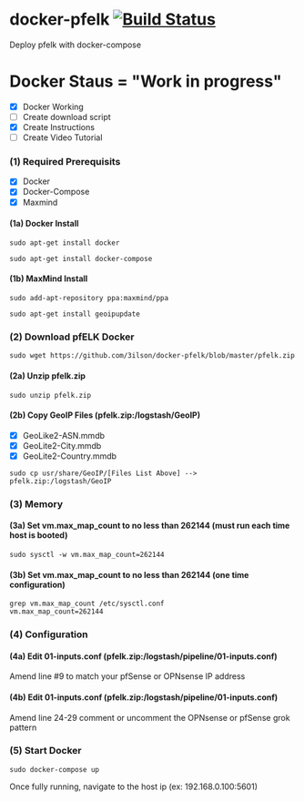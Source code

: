 # docker-pfelk [![Build Status](https://travis-ci.org/3ilson/docker-pfelk.svg?branch=master)](https://travis-ci.org/3ilson/docker-pfelk)
Deploy pfelk with docker-compose

# Docker Staus = "Work in progress"
- [X] Docker Working
- [ ] Create download script
- [X] Create Instructions
- [ ] Create Video Tutorial 

### (1) Required Prerequisits 
- [X] Docker 
- [X] Docker-Compose
- [X] Maxmind 

#### (1a) Docker Install
```
sudo apt-get install docker
```
```
sudo apt-get install docker-compose
```
#### (1b) MaxMind Install
```
sudo add-apt-repository ppa:maxmind/ppa
```
```
sudo apt-get install geoipupdate
```
### (2) Download pfELK Docker
```
sudo wget https://github.com/3ilson/docker-pfelk/blob/master/pfelk.zip
```
#### (2a) Unzip pfelk.zip
```
sudo unzip pfelk.zip
```
#### (2b) Copy GeoIP Files (pfelk.zip:/logstash/GeoIP)
- [X] GeoLike2-ASN.mmdb 
- [X] GeoLite2-City.mmdb
- [X] GeoLite2-Country.mmdb 
```
sudo cp usr/share/GeoIP/[Files List Above] --> pfelk.zip:/logstash/GeoIP
```
### (3) Memory 
#### (3a) Set vm.max_map_count to no less than 262144 (must run each time host is booted)
```
sudo sysctl -w vm.max_map_count=262144
```
#### (3b) Set vm.max_map_count to no less than 262144 (one time configuration) 
```
grep vm.max_map_count /etc/sysctl.conf
vm.max_map_count=262144
```
### (4) Configuration
#### (4a) Edit 01-inputs.conf (pfelk.zip:/logstash/pipeline/01-inputs.conf)
Amend line #9 to match your pfSense or OPNsense IP address
#### (4b) Edit 01-inputs.conf (pfelk.zip:/logstash/pipeline/01-inputs.conf)
Amend line 24-29 comment or uncomment the OPNsense or pfSense grok pattern
### (5) Start Docker 
```
sudo docker-compose up
```
Once fully running, navigate to the host ip (ex: 192.168.0.100:5601)
